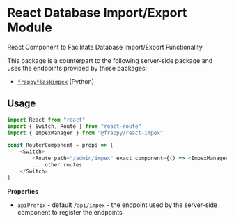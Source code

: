 # React Database Import/Export Module

React Component to Facilitate Database Import/Export Functionality

This package is a counterpart to the following server-side package and uses the endpoints provided 
 by those packages:

- [`frappyflaskimpex`](https://github.com/ilfrich/frappy-flask-impex) (Python)

## Usage

```javascript
import React from "react"
import { Switch, Route } from "react-route"
import { ImpexManager } from "@frappy/react-impex"

const RouterComponent = props => (
    <Switch>
        <Route path="/admin/impex" exact component={() => <ImpexManager />} />
        ... other routes
    </Switch>
)
```

**Properties**

- `apiPrefix` - default `/api/impex` - the endpoint used by the server-side component to register 
 the endpoints
